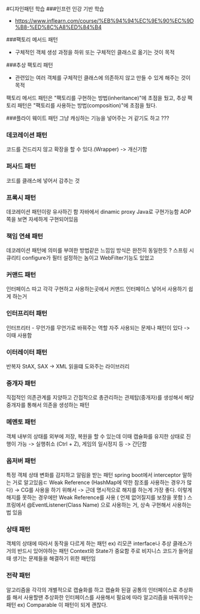 #디자인패턴 학습
###인프런 인강 기반 학습
- https://www.inflearn.com/course/%EB%94%94%EC%9E%90%EC%9D%B8-%ED%8C%A8%ED%84%B4

###팩토리 메서드 패턴
- 구체적인 객체 생성 과정을 하위 또는 구체적인 클래스로 옮기는 것이 목적

###추상 팩토리 패턴 
- 관련있는 여러 객체를 구체적인 클래스에 의존하지 않고 만들 수 있게 해주는 것이 목적

팩토리 메서드 패턴은 "팩토리를 구현하는 방법(inheritance)"에 초점을 뒀고, 추상 팩토리 패턴은 "팩토리를 사용하는 방법(composition)"에 초점을 뒀다.

###플라이 웨이트 패턴
그냥 캐싱하는 기능을 넣어주는 거 같기도 하고 ???

### 데코레이션 패턴
코드를 건드리지 않고 확장을 할 수 있다.(Wrapper)
-> 개신기함 

### 퍼사드 패턴
코드를 클래스에 넣어서 감추는 것

### 프록시 패턴
데코레이션 패턴이랑 유사하긴 함 
자바에서 dinamic proxy Java로 구현가능함
AOP쪽을 보면 자세하게 구현되어있음

### 책임 연쇄 패턴
데코레이션 패턴에 의미를 부여한 방법같은 느낌임
방식은 완전히 동일한듯 ?
스프링 시큐리티 configure가 필터 설정하는 놈이고
WebFilter기능도 있었고 

### 커맨드 패턴
인터페이스 따고 각각 구현하고 사용하는곳에서 커맨드 인터페이스 넣어서 사용하기 쉽게 하는거

### 인터프리터 패턴
인터프리터 - 무언가를 무언가로 바꿔주는 역할
자주 사용되는 문제나 패턴이 있다 -> 이때 사용함 

### 이터레이터 패턴
반복자
StAX, SAX -> XML 읽을떄 도와주는 라이브러리 

### 중개자 패턴
직접적인 의존관계를 지양하고 간접적으로 총관리하는 관제탑(중개자)를 생성해서 해당 중개자를 통해서 의존을 생성하는 패턴

### 메멘토 패턴
객체 내부의 상태를 외부에 저장, 복원을 할 수 있는데 이때 캡슐화를 유지한 상태로 진행이 가능
-> 실행취소 (Ctrl + Z), 게임의 일시정지 등
-> 간단함

### 옵저버 패턴
특정 객체 상태 변화를 감지하고 알림을 받는 패턴
spring boot에서 interceptor 말하는 거로 알고있음ㄷ
Weak Reference (HashMap에 약한 참조를 사용하는 경우가 많다) -> CG를 사용을 하기 위해서
-> 근데 명시적으로 해지를 하는게 가장 좋다. 이렇게 해지를 못하는 경우에만 Weak Reference를 사용 ( 언제 없어질지를 보장을 못함 )
스프링에서 @EventListener(Class Name) 으로 사용하는 거, 상속 구현해서 사용하는 법 있음

### 상태 패턴
객체의 상태에 따라서 동작을 다르게 하는 패턴
ex) 리모콘
interface나 추상 클래스가 거의 반드시 있어야하는 패턴
Context와 State가 중요함
주로 비지니스 코드가 들어설때 생기는 문제들을 해결하기 위한 패턴임

### 전략 패턴
알고리즘을 각각의 개별적으로 캡슐화를 하고 캡슐화 된걸 공통의 인터페이스로 추상화를 해서 사용할땐 추상화한 인터페이스를 사용해서 필요에 따라 알고리즘을 바꿔끼우는 패턴
ex) Comparable
이 패턴이 되게 괜찮다.